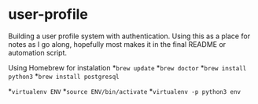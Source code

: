 # user-profile

Building a user profile system with authentication. Using this as a place for notes as I go along, hopefully most makes it in the final README or automation script.

Using Homebrew for instalation
*`brew update`
*`brew doctor`
*`brew install python3`
*`brew install postgresql`

*`virtualenv ENV`
*`source ENV/bin/activate`
*`virtualenv -p python3 env`
